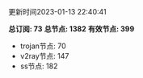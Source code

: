 更新时间2023-01-13 22:40:41

**总订阅: 73**
**总节点: 1382**
**有效节点: 399**
- trojan节点: 70
- v2ray节点: 147
- ss节点: 182

